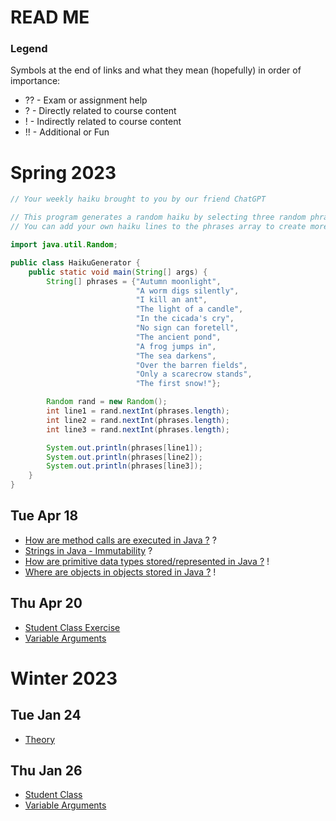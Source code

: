 # READ ME

### Legend
Symbols at the end of links and what they mean (hopefully) in order of importance:
- ?? - Exam or assignment help
- ? - Directly related to course content
- ! - Indirectly related to course content
- !! - Additional or Fun

# Spring 2023

```java
// Your weekly haiku brought to you by our friend ChatGPT

// This program generates a random haiku by selecting three random phrases from an array of haiku lines.
// You can add your own haiku lines to the phrases array to create more variations.

import java.util.Random;

public class HaikuGenerator {
    public static void main(String[] args) {
        String[] phrases = {"Autumn moonlight", 
                            "A worm digs silently", 
                            "I kill an ant", 
                            "The light of a candle",
                            "In the cicada's cry", 
                            "No sign can foretell", 
                            "The ancient pond",
                            "A frog jumps in", 
                            "The sea darkens",
                            "Over the barren fields", 
                            "Only a scarecrow stands", 
                            "The first snow!"};

        Random rand = new Random();
        int line1 = rand.nextInt(phrases.length);
        int line2 = rand.nextInt(phrases.length);
        int line3 = rand.nextInt(phrases.length);

        System.out.println(phrases[line1]);
        System.out.println(phrases[line2]);
        System.out.println(phrases[line3]);
    }
}
```

## Tue Apr 18
- [How are method calls are executed in Java ?](MethodCall.md) ?
- [Strings in Java - Immutability](StringImmutable.md) ?
- [How are primitive data types stored/represented in Java ?](Theory.md) !
- [Where are objects in objects stored in Java ?](ObjectInObject.md) !

## Thu Apr 20
- [Student Class Exercise](StudentClassExercise.md)
- [Variable Arguments](Varargs.md)

# Winter 2023

## Tue Jan 24
- [Theory](Theory.md)

## Thu Jan 26
- [Student Class](StudentTester.java)
- [Variable Arguments](https://www.geeksforgeeks.org/variable-arguments-varargs-in-java/)
